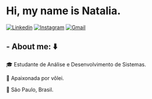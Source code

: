 # Hi, my name is Natalia.

[![Linkedin](https://img.shields.io/badge/-LinkedIn-blue?style=flat&logo=Linkedin&logoColor=white)](https://www.linkedin.com/in/natalia-francisca-7a563a15a/)
[![Instagram](https://img.shields.io/badge/-Instagram-black?style=flat&logo=Instagram&logoColor=white)](https://www.instagram.com/nx.francisca)
[![Gmail](https://img.shields.io/badge/-Gmail-c14438?style=flat&logo=Gmail&logoColor=white)](mailto:nathifrancisca@gmail.com?subject=Assunto)




## - About me: :arrow_down: 
:mortar_board: Estudante de Análise e Desenvolvimento de Sistemas.

:volleyball: Apaixonada por vôlei.

:city_sunrise: São Paulo, Brasil.

